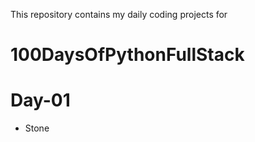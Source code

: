 This repository contains my daily coding projects for 
# 100DaysOfPythonFullStack 

# Day-01
   * Stone

